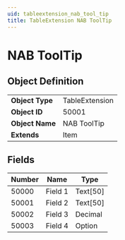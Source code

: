 ```yaml
---
uid: tableextension_nab_tool_tip
title: TableExtension NAB ToolTip
---
```

# NAB ToolTip

## Object Definition

<table>
<tr><td><b>Object Type</b></td><td>TableExtension</td></tr>
<tr><td><b>Object ID</b></td><td>50001</td></tr>
<tr><td><b>Object Name</b></td><td>NAB ToolTip</td></tr>
<tr><td><b>Extends</b></td><td>Item</td></tr>
</table>

## Fields

| Number | Name | Type |
| ---- | ------- | ----------- |
| 50000 | Field 1 | Text[50] |
| 50001 | Field 2 | Text[50] |
| 50002 | Field 3 | Decimal |
| 50003 | Field 4 | Option |
